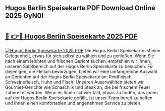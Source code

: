 ## Hugos Berlin Speisekarte PDF Download Online 2025 GyN0l

# <h2><a href="http://gc760we.nevu.top/?p=Hugos+Berlin+Speisekarte">🔗 👉🔴 Hugos Berlin Speisekarte 2025 PDF</a></h2>

[![Hugos Berlin Speisekarte 2025 PDF](https://i.imgur.com/dBaPXMq.png)](http://gc760we.nevu.top/?p=Hugos+Berlin+Speisekarte)
Die Hugos Berlin Speisekarte ist eine Gelegenheit, etwas für sich selbst zu wählen und zu genießen. Wenn Sie nach einem leichten und frischen Gericht suchen, empfehlen wir Ihnen, unseren Salatbereich auf der Hugos Berlin Speisekarte zu besuchen. Für diejenigen, die Fleisch bevorzugen, bieten wir eine umfangreiche Auswahl an Gerichten auf der Hugos Berlin Speisekarte an: Rindfleisch, Schweinefleisch, Huhn und Fisch. Unseren Auserwählten bieten wir Gourmet-Gerichte wie Schaschlik und Steak an, die bei frischem Feuer zubereitet werden. Wenn es Ihnen schwer fällt, etwas zu finden, das Ihnen auf der Hugos Berlin Speisekarte gefällt, ist unser Team bereit zu helfen und Ihnen einen komfortablen und angenehmen Service zu bieten.
